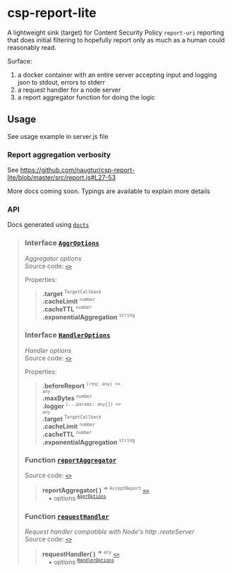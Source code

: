 # csp-report-lite

A lightweight sink (target) for Content Security Policy `report-uri` reporting that does initial filtering to hopefully report only as much as a human could reasonably read.

Surface:

1. a docker container with an entire server accepting input and logging json to stdout, errors to stderr
2. a request handler for a node server
3. a report aggregator function for doing the logic


## Usage

See usage example in server.js file

### Report aggregation verbosity

See https://github.com/naugtur/csp-report-lite/blob/master/src/report.js#L27-53

More docs coming soon. Typings are available to explain more details
### API
Docs generated using [`docts`](https://github.com/charto/docts)
>
> <a name="api-AggrOptions"></a>
> ### Interface [`AggrOptions`](#api-AggrOptions)
> <em>Aggregator options</em>  
> Source code: [`<>`](http://github.com/naugtur/csp-report-lite/blob/00b51a4/index.d.ts#L37-L42)  
>  
> Properties:  
> > **.target** <sup><code>TargetCallback</code></sup>  
> > **.cacheLimit** <sup><code>number</code></sup>  
> > **.cacheTTL** <sup><code>number</code></sup>  
> > **.exponentialAggregation** <sup><code>string</code></sup>  
>
> <a name="api-HandlerOptions"></a>
> ### Interface [`HandlerOptions`](#api-HandlerOptions)
> <em>Handler options</em>  
> Source code: [`<>`](http://github.com/naugtur/csp-report-lite/blob/00b51a4/index.d.ts#L23-L31)  
>  
> Properties:  
> > **.beforeReport** <sup><code>(req: any) =&gt; any</code></sup>  
> > **.maxBytes** <sup><code>number</code></sup>  
> > **.logger** <sup><code>(...params: any[]) =&gt; any</code></sup>  
> > **.target** <sup><code>TargetCallback</code></sup>  
> > **.cacheLimit** <sup><code>number</code></sup>  
> > **.cacheTTL** <sup><code>number</code></sup>  
> > **.exponentialAggregation** <sup><code>string</code></sup>  
>
> <a name="api-reportAggregator"></a>
> ### Function [`reportAggregator`](#api-reportAggregator)
> Source code: [`<>`](http://github.com/naugtur/csp-report-lite/blob/00b51a4/index.d.ts#L58)  
> > **reportAggregator( )** <sup>&rArr; <code>AcceptReport</code></sup> [`<>`](http://github.com/naugtur/csp-report-lite/blob/00b51a4/index.d.ts#L58)  
> > &emsp;&#x25aa; options <sup><code>[AggrOptions](#api-AggrOptions)</code></sup>  
>
> <a name="api-requestHandler"></a>
> ### Function [`requestHandler`](#api-requestHandler)
> <em>Request handler compatible with Node's http .reateServer</em>  
> Source code: [`<>`](http://github.com/naugtur/csp-report-lite/blob/00b51a4/index.d.ts#L57)  
> > **requestHandler( )** <sup>&rArr; <code>any</code></sup> [`<>`](http://github.com/naugtur/csp-report-lite/blob/00b51a4/index.d.ts#L57)  
> > &emsp;&#x25aa; options <sup><code>[HandlerOptions](#api-HandlerOptions)</code></sup>  
